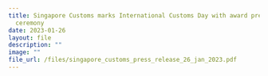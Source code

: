 ```yaml
---
title: Singapore Customs marks International Customs Day with award presentation
  ceremony
date: 2023-01-26
layout: file
description: ""
image: ""
file_url: /files/singapore_customs_press_release_26_jan_2023.pdf
---
```

